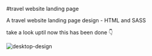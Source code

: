 #travel website landing page

A travel website landing page design - HTML and SASS

take a look uptil now this has been done 👇

![desktop-design](https://user-images.githubusercontent.com/77456003/136659858-3182670b-b2a3-4ac4-bde8-d220284cd60d.png)
